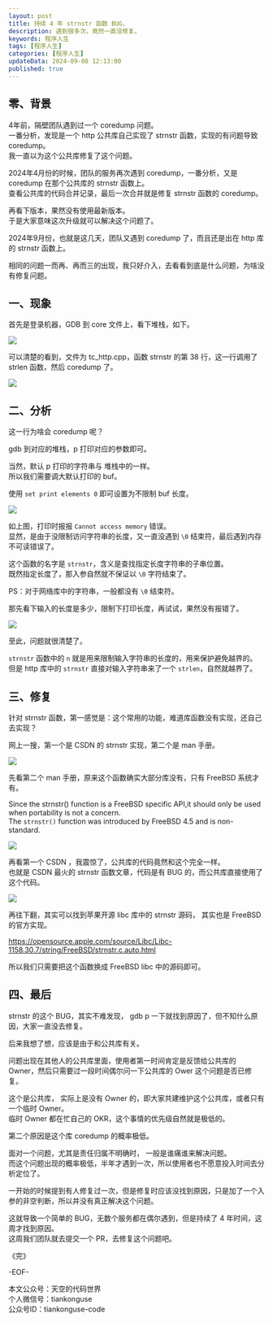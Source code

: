 ```yaml
---
layout: post  
title: 持续 4 年 strnstr 函数 BUG， 
description: 遇到很多次，竟然一直没修复。  
keywords: 程序人生  
tags: [程序人生]  
categories: [程序人生]  
updateData: 2024-09-08 12:13:00  
published: true  
---
```



## 零、背景  


4年前，隔壁团队遇到过一个 coredump 问题。  
一番分析，发现是一个 http 公共库自己实现了 strnstr 函数，实现的有问题导致 coredump。  
我一直以为这个公共库修复了这个问题。  


2024年4月份的时候，团队的服务再次遇到 coredump，一番分析，又是 coredump 在那个公共库的 strnstr 函数上。  
查看公共库的代码合并记录，最后一次合并就是修复 strnstr 函数的 coredump。  


再看下版本，果然没有使用最新版本。  
于是大家意味这次升级就可以解决这个问题了。  


2024年9月份，也就是这几天，团队又遇到 coredump 了，而且还是出在 http 库的 strnstr 函数上。  


相同的问题一而再、再而三的出现，我只好介入，去看看到底是什么问题，为啥没有修复问题。  


## 一、现象   


首先是登录机器，GDB 到 core 文件上，看下堆栈，如下。  


![](https://res2024.tiankonguse.com/images/2024/09/09/001.png)



可以清楚的看到，文件为 tc_http.cpp，函数 strnstr 的第 38 行，这一行调用了 strlen 函数，然后 coredump 了。 


![](https://res2024.tiankonguse.com/images/2024/09/09/002.png)



## 二、分析  


这一行为啥会 coredump 呢？  


gdb 到对应的堆栈，p 打印对应的参数即可。  


当然，默认 p 打印的字符串与 堆栈中的一样。  
所以我们需要调大默认打印的 buf。  


使用 `set print elements 0` 即可设置为不限制 buf 长度。  


![](https://res2024.tiankonguse.com/images/2024/09/09/003.png)


如上图，打印时报报 `Cannot access memory` 错误。  
显然，是由于没限制访问字符串的长度，又一直没遇到 `\0` 结束符，最后遇到内存不可读错误了。  


这个函数的名字是 `strnstr`，含义是查找指定长度字符串的子串位置。  
既然指定长度了，那入参自然就不保证以 `\0` 字符结束了。  


PS：对于网络库中的字符串，一般都没有 `\0` 结束符。  



那先看下输入的长度是多少，限制下打印长度，再试试，果然没有报错了。  


![](https://res2024.tiankonguse.com/images/2024/09/09/004.png)


至此，问题就很清楚了。  


`strnstr` 函数中的 `n` 就是用来限制输入字符串的长度的，用来保护避免越界的。  
但是 http 库中的 `strnstr` 直接对输入字符串来了一个 `strlen`，自然就越界了。  



## 三、修复  


针对 strnstr 函数，第一感觉是：这个常用的功能，难道库函数没有实现，还自己去实现？  


网上一搜，第一个是 CSDN 的 strnstr 实现，第二个是 man 手册。  



![](https://res2024.tiankonguse.com/images/2024/09/09/005.png)



先看第二个 man 手册，原来这个函数确实大部分库没有，只有 FreeBSD 系统才有。  


Since the strnstr() function is a FreeBSD specific API,it should only be used when portability is not a	concern.  
The `strnstr()` function	was introduced by FreeBSD 4.5 and is non-standard.  


![](https://res2024.tiankonguse.com/images/2024/09/09/006.png)


再看第一个 CSDN ，我震惊了，公共库的代码竟然和这个完全一样。  
也就是 CSDN 最火的 strnstr 函数文章，代码是有 BUG 的，而公共库直接使用了这个代码。  


![](https://res2024.tiankonguse.com/images/2024/09/09/007.png)


再往下翻，其实可以找到苹果开源 libc 库中的 strnstr 源码， 其实也是 FreeBSD 的官方实现。  


https://opensource.apple.com/source/Libc/Libc-1158.30.7/string/FreeBSD/strnstr.c.auto.html



所以我们只需要把这个函数换成 FreeBSD libc 中的源码即可。  


## 四、最后  


strnstr 的这个 BUG，其实不难发现， gdb p 一下就找到原因了，但不知什么原因，大家一直没去修复。  


后来我想了想，应该是由于和公共库有关。  


问题出现在其他人的公共库里面，使用者第一时间肯定是反馈给公共库的 Owner，然后只需要过一段时间偶尔问一下公共库的 Ower 这个问题是否已修复。  


这个是公共库， 实际上是没有 Owner 的，即大家共建维护这个公共库，或者只有一个临时 Owner。  
临时 Owner 都在忙自己的 OKR，这个事情的优先级自然就是极低的。  


第二个原因是这个库 coredump 的概率极低。  


面对一个问题，尤其是责任归属不明确时， 一般是谁痛谁来解决问题。  
而这个问题出现的概率极低，半年才遇到一次，所以使用者也不愿意投入时间去分析定位了。  


一开始的时候提到有人修复过一次，但是修复时应该没找到原因，只是加了一个入参的非空判断，所以并没有真正解决这个问题。  


这就导致一个简单的 BUG，无数个服务都在偶尔遇到，但是持续了 4 年时间，这周才找到原因。  
这周我们团队就去提交一个 PR，去修复这个问题吧。  


《完》  


-EOF-  



本文公众号：天空的代码世界  
个人微信号：tiankonguse  
公众号ID：tiankonguse-code  
  

